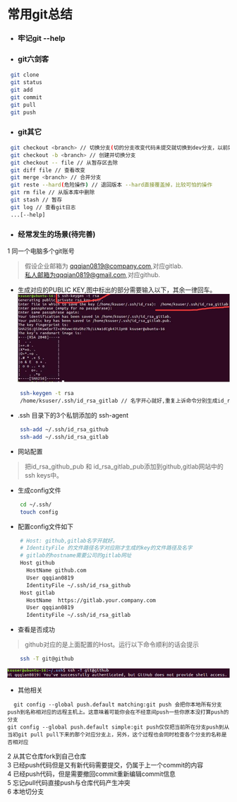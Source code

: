 # 常用git总结
* ### 牢记git --help
* ### git六剑客
```bash  
 git clone
 git status
 git add
 git commit
 git pull
 git push  
```
* ### git其它
```Bash
 git checkout <branch> // 切换分支(切的分支改变代码未提交就切换到dev分支，以前好像貌似会提示需要先处理，现在我确定是直接将改变带回dev分支。所以需要先在分支上提交代码，再切换dev，才能互不影响的工作)
 git checkout -b <branch> // 创建并切换分支
 git checkout -- file // 从暂存区去除
 git diff file // 查看改变
 git merge <branch> // 合并分支
 git reste --hard(危险操作) // 退回版本 --hard直接覆盖掉，比较可怕的操作
 git rm file // 从版本库中删除
 git stash // 暂存
 git log // 查看git日志
 ...[--help]
```
* ### 经常发生的场景(待完善)
 1 同一个电脑多个git账号  
 > 假设企业邮箱为 qqqian0819@company.com,对应gitlab.  
私人邮箱为qqqian0819@gmail.com,对应github.
* 生成对应的PUBLIC KEY,图中标出的部分需要输入以下，其余一律回车。 
![创建key](./image/git-key.jpg)
```bash
    ssh-keygen -t rsa
    /home/ksuser/.ssh/id_rsa_gitlab // 名字开心就好,重复上诉命令分别生成id_res_gitlab,id_rsa_github
```
*  .ssh 目录下的3个私钥添加的 ssh-agent
```bash
    ssh-add ~/.ssh/id_rsa_github
    ssh-add ~/.ssh/id_rsa_gitlab
```
* 网站配置
> 把id_rsa_github_pub 和 id_rsa_gitlab_pub添加到github,gitlab网站中的ssh keys中。
* 生成config文件
```bash
    cd ~/.ssh/
    touch config
```
* 配置config文件如下
```bash
    # Host: github,gitlab名字开就好。
    # IdentityFile 的文件路径名字对应刚才生成的key的文件路径及名字
    # gitlab的hostname需要公司的gitlab网址
    Host github
      HostName github.com
      User qqqian0819
      IdentityFile ~/.ssh/id_rsa_github
    Host gitlab
      HostName  https://gitlab.your.company.com
      User qqqian0819
      IdentityFile ~/.ssh/id_rsa_gitlab
```
* 查看是否成功
> github对应的是上面配置的Host。运行以下命令顺利的话会提示
```bash
    ssh -T git@github 
```
![成功配置后的github提示](./image/success-git.png)
* 其他相关
```
  git config --global push.default matching:git push 会把你本地所有分支push到名称相对应的远程主机上。这意味着可能你会在不经意间push一些你原本没打算push的分支
git config --global push.default simple:git push仅仅把当前所在分支push到从当初git pull pull下来的那个对应分支上，另外，这个过程也会同时检查各个分支的名称是否相对应
```
 2 从其它仓库fork到自己仓库   
 3 已经push代码但是又有新代码需要提交，仍属于上一个commit的内容    
 4 已经push代码，但是需要撤回commit重新编辑commit信息  
 5 忘记pull代码直接push与仓库代码产生冲突  
 6 本地切分支
